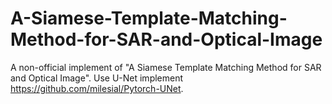 # A-Siamese-Template-Matching-Method-for-SAR-and-Optical-Image
A non-official implement of "A Siamese Template Matching Method for SAR and Optical Image". Use U-Net implement https://github.com/milesial/Pytorch-UNet.
